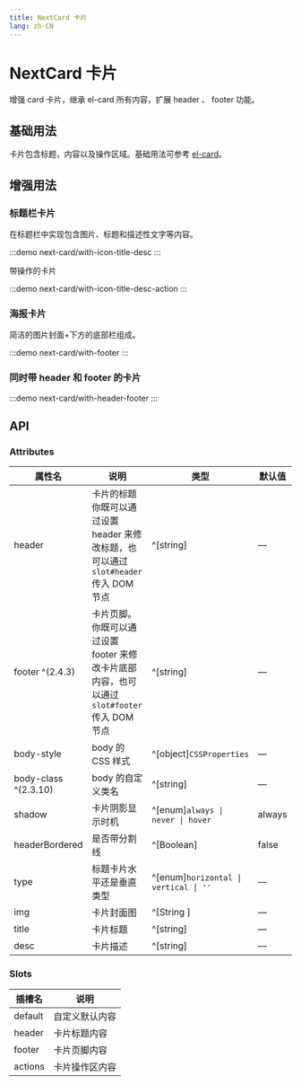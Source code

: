 ```yaml
---
title: NextCard 卡片
lang: zh-CN
---
```


# NextCard 卡片

增强 card 卡片，继承 el-card 所有内容，扩展 header 、 footer 功能。

## 基础用法

卡片包含标题，内容以及操作区域。基础用法可参考 [el-card](./card.md#basic)。

## 增强用法

### 标题栏卡片

在标题栏中实现包含图片、标题和描述性文字等内容。

:::demo
next-card/with-icon-title-desc
:::

带操作的卡片

:::demo
next-card/with-icon-title-desc-action
:::

### 海报卡片

简洁的图片封面+下方的底部栏组成。

:::demo
next-card/with-footer
:::

### 同时带 header 和 footer 的卡片

:::demo
next-card/with-header-footer
:::

## API

### Attributes

| 属性名               | 说明                                                                                          | 类型                                  | 默认值 |
| -------------------- | --------------------------------------------------------------------------------------------- | ------------------------------------- | ------ |
| header               | 卡片的标题 你既可以通过设置 header 来修改标题，也可以通过 `slot#header` 传入 DOM 节点         | ^[string]                             | —      |
| footer ^(2.4.3)      | 卡片页脚。 你既可以通过设置 footer 来修改卡片底部内容，也可以通过 `slot#footer` 传入 DOM 节点 | ^[string]                             | —      |
| body-style           | body 的 CSS 样式                                                                              | ^[object]`CSSProperties`              | —      |
| body-class ^(2.3.10) | body 的自定义类名                                                                             | ^[string]                             | —      |
| shadow               | 卡片阴影显示时机                                                                              | ^[enum]`always \| never \| hover`     | always |
| headerBordered       | 是否带分割线                                                                                  | ^[Boolean]                            | false  |
| type                 | 标题卡片水平还是垂直类型                                                                      | ^[enum]`horizontal \| vertical \| ''` | —      |
| img                  | 卡片封面图                                                                                    | ^[String ]                            | —      |
| title                | 卡片标题                                                                                      | ^[string]                             | —      |
| desc                 | 卡片描述                                                                                      | ^[string]                             | —      |

### Slots

| 插槽名  | 说明           |
| ------- | -------------- |
| default | 自定义默认内容 |
| header  | 卡片标题内容   |
| footer  | 卡片页脚内容   |
| actions | 卡片操作区内容 |

